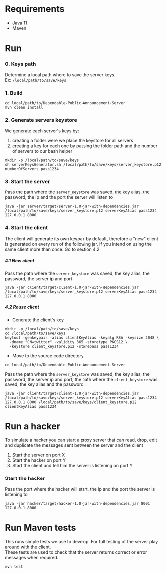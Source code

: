 # Requirements
- Java 11
- Maven

# Run
### 0. Keys path
Determine a local path where to save the server keys.  
Ex: `/local/path/to/save/keys`

### 1. Build
```shell script
cd local/path/to/Dependable-Public-Announcement-Server 
mvn clean install
```

### 2. Generate servers keystore
We generate each server's keys by:
1. creating a folder were we place the keystore for all servers
2. creating a key for each one by passing the folder path and the number of servers to our bash helper 
```shell script
mkdir -p /local/path/to/save/keys
sh serverKeysGenerator.sh /local/path/to/save/keys/server_keystore.p12 numberOfServers pass1234
```

### 3. Start the server
Pass the path where the `server_keystore` was saved, the key alias, the password, the ip and the port the server will listen to
```shell script
java -jar server/target/server-1.0-jar-with-dependencies.jar /local/path/to/save/keys/server_keystore.p12 serverKeyAlias pass1234 127.0.0.1 8000
```

### 4. Start the client
The client will generate its own keypair by default, therefore a "new" client is generated on every run of the following jar. 
If you intend on using the same client more than once. Go to section 4.2
##### 4.1 New client  
Pass the path where the `server_keystore` was saved, the key alias, the password, the server ip and port
```shell script
java -jar client/target/client-1.0-jar-with-dependencies.jar /local/path/to/save/keys/server_keystore.p12 serverKeyAlias pass1234 127.0.0.1 8000
```

##### 4.2 Reuse client
- Generate the client's key
```shell script
mkdir -p /local/path/to/save/keys
cd /local/path/to/save/keys
keytool -genkeypair -alias clientKeyAlias -keyalg RSA -keysize 2048 \
  -dname "CN=twitter" -validity 365 -storetype PKCS12 \
  -keystore client_keystore.p12 -storepass pass1234
```
- Move to the source code directory
```shell script
cd local/path/to/Dependable-Public-Announcement-Server 
```
Pass the path where the `server_keystore` was saved, the key alias, the password, the server ip and port, the path where the `client_keystore` was saved, the key alias and the password
```shell script
java -jar client/target/client-1.0-jar-with-dependencies.jar /local/path/to/save/keys/server_keystore.p12 serverKeyAlias pass1234 127.0.0.1 8000 /local/path/to/save/keys/client_keystore.p12 clientKeyAlias pass1234
```

# Run a hacker
To simulate a hacker you can start a proxy server that can read, drop, edit and duplicate the messages sent between the server and the client  
1. Start the server on port X
2. Start the hacker on port Y
3. Start the client and tell him the server is listening on port Y

### Start the hacker
Pass the port where the hacker will start, the ip and the port the server is listening to
```shell script
java -jar hacker/target/hacker-1.0-jar-with-dependencies.jar 8001 127.0.0.1 8000
```

# Run Maven tests
This runs simple tests we use to develop. For full testing of the server play around with the client.  
These tests are used to check that the server returns correct or error messages when required.
```shell script
mvn test
```

